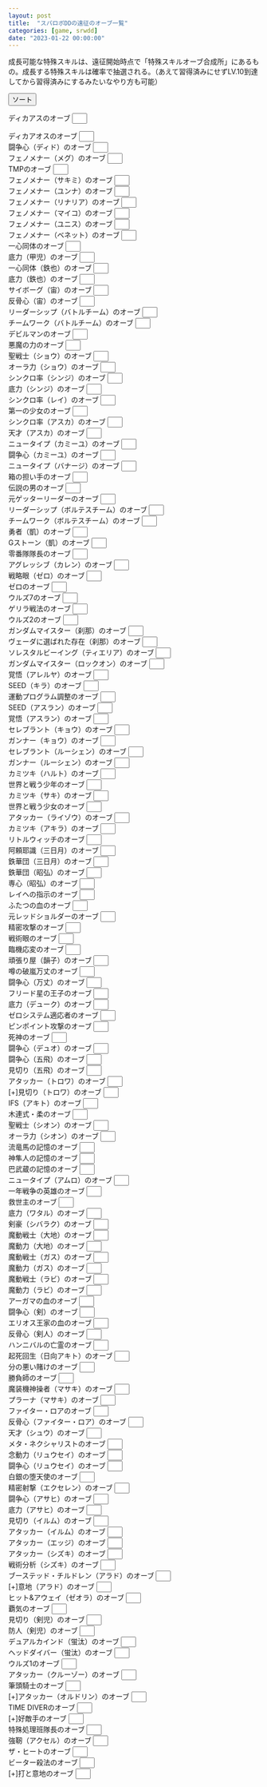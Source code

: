 ```yaml
---
layout: post
title:  "スパロボDDの遠征のオーブ一覧"
categories: [game, srwdd]
date: "2023-01-22 00:00:00"
---
```


成長可能な特殊スキルは、遠征開始時点で「特殊スキルオーブ合成所」にあるもの。成長する特殊スキルは確率で抽選される。（あえて習得済みにせずLV.10到達してから習得済みにするみたいなやり方も可能）

<button id="sort" onclick="sort();">ソート</button>

<div id="list">

<label for="ディカアスのオーブ" title="攻撃力・防御力5%/HP25%減毎">ディカアスのオーブ <input style="padding-left: 16px; width: 30px;" type="number" inputmode="numeric" pattern="^[0-9]+$" id="ディカアスのオーブ"></label><br>

<label for="ディカアオスのオーブ">ディカアオスのオーブ <input style="padding-left: 16px; width: 30px;" type="number" inputmode="numeric" pattern="^[0-9]+$" id="ディカアオスのオーブ"></label><br>
<label for="闘争心（ディド）のオーブ">闘争心（ディド）のオーブ <input style="padding-left: 16px; width: 30px;" type="number" inputmode="numeric" pattern="^[0-9]+$" id="闘争心（ディド）のオーブ"></label><br>
<label for="フェノメナー（メグ）のオーブ">フェノメナー（メグ）のオーブ <input style="padding-left: 16px; width: 30px;" type="number" inputmode="numeric" pattern="^[0-9]+$" id="フェノメナー（メグ）のオーブ"></label><br>
<label for="TMPのオーブ">TMPのオーブ <input style="padding-left: 16px; width: 30px;" type="number" inputmode="numeric" pattern="^[0-9]+$" id="TMPのオーブ"></label><br>
<label for="フェノメナー（サキミ）のオーブ">フェノメナー（サキミ）のオーブ <input style="padding-left: 16px; width: 30px;" type="number" inputmode="numeric" pattern="^[0-9]+$" id="フェノメナー（サキミ）のオーブ"></label><br>
<label for="フェノメナー（ユンナ）のオーブ">フェノメナー（ユンナ）のオーブ <input style="padding-left: 16px; width: 30px;" type="number" inputmode="numeric" pattern="^[0-9]+$" id="フェノメナー（ユンナ）のオーブ"></label><br>
<label for="フェノメナー（リナリア）のオーブ">フェノメナー（リナリア）のオーブ <input style="padding-left: 16px; width: 30px;" type="number" inputmode="numeric" pattern="^[0-9]+$" id="フェノメナー（リナリア）のオーブ"></label><br>
<label for="フェノメナー（マイコ）のオーブ">フェノメナー（マイコ）のオーブ <input style="padding-left: 16px; width: 30px;" type="number" inputmode="numeric" pattern="^[0-9]+$" id="フェノメナー（マイコ）のオーブ"></label><br>
<label for="フェノメナー（ユニス）のオーブ">フェノメナー（ユニス）のオーブ <input style="padding-left: 16px; width: 30px;" type="number" inputmode="numeric" pattern="^[0-9]+$" id="フェノメナー（ユニス）のオーブ"></label><br>
<label for="フェノメナー（ベネット）のオーブ">フェノメナー（ベネット）のオーブ <input style="padding-left: 16px; width: 30px;" type="number" inputmode="numeric" pattern="^[0-9]+$" id="フェノメナー（ベネット）のオーブ"></label><br>
<label for="一心同体のオーブ">一心同体のオーブ <input style="padding-left: 16px; width: 30px;" type="number" inputmode="numeric" pattern="^[0-9]+$" id="一心同体のオーブ"></label><br>
<label for="底力（甲児）のオーブ">底力（甲児）のオーブ <input style="padding-left: 16px; width: 30px;" type="number" inputmode="numeric" pattern="^[0-9]+$" id="底力（甲児）のオーブ"></label><br>
<label for="一心同体（鉄也）のオーブ">一心同体（鉄也）のオーブ <input style="padding-left: 16px; width: 30px;" type="number" inputmode="numeric" pattern="^[0-9]+$" id="一心同体（鉄也）のオーブ"></label><br>
<label for="底力（鉄也）のオーブ">底力（鉄也）のオーブ <input style="padding-left: 16px; width: 30px;" type="number" inputmode="numeric" pattern="^[0-9]+$" id="底力（鉄也）のオーブ"></label><br>
<label for="サイボーグ（宙）のオーブ">サイボーグ（宙）のオーブ <input style="padding-left: 16px; width: 30px;" type="number" inputmode="numeric" pattern="^[0-9]+$" id="サイボーグ（宙）のオーブ"></label><br>
<label for="反骨心（宙）のオーブ">反骨心（宙）のオーブ <input style="padding-left: 16px; width: 30px;" type="number" inputmode="numeric" pattern="^[0-9]+$" id="反骨心（宙）のオーブ"></label><br>
<label for="リーダーシップ（バトルチーム）のオーブ">リーダーシップ（バトルチーム）のオーブ <input style="padding-left: 16px; width: 30px;" type="number" inputmode="numeric" pattern="^[0-9]+$" id="リーダーシップ（バトルチーム）のオーブ"></label><br>
<label for="チームワーク（バトルチーム）のオーブ">チームワーク（バトルチーム）のオーブ <input style="padding-left: 16px; width: 30px;" type="number" inputmode="numeric" pattern="^[0-9]+$" id="チームワーク（バトルチーム）のオーブ"></label><br>
<label for="デビルマンのオーブ">デビルマンのオーブ <input style="padding-left: 16px; width: 30px;" type="number" inputmode="numeric" pattern="^[0-9]+$" id="デビルマンのオーブ"></label><br>
<label for="悪魔の力のオーブ">悪魔の力のオーブ <input style="padding-left: 16px; width: 30px;" type="number" inputmode="numeric" pattern="^[0-9]+$" id="悪魔の力のオーブ"></label><br>
<label for="聖戦士（ショウ）のオーブ">聖戦士（ショウ）のオーブ <input style="padding-left: 16px; width: 30px;" type="number" inputmode="numeric" pattern="^[0-9]+$" id="聖戦士（ショウ）のオーブ"></label><br>
<label for="オーラ力（ショウ）のオーブ">オーラ力（ショウ）のオーブ <input style="padding-left: 16px; width: 30px;" type="number" inputmode="numeric" pattern="^[0-9]+$" id="オーラ力（ショウ）のオーブ"></label><br>
<label for="シンクロ率（シンジ）のオーブ">シンクロ率（シンジ）のオーブ <input style="padding-left: 16px; width: 30px;" type="number" inputmode="numeric" pattern="^[0-9]+$" id="シンクロ率（シンジ）のオーブ"></label><br>
<label for="底力（シンジ）のオーブ">底力（シンジ）のオーブ <input style="padding-left: 16px; width: 30px;" type="number" inputmode="numeric" pattern="^[0-9]+$" id="底力（シンジ）のオーブ"></label><br>
<label for="シンクロ率（レイ）のオーブ">シンクロ率（レイ）のオーブ <input style="padding-left: 16px; width: 30px;" type="number" inputmode="numeric" pattern="^[0-9]+$" id="シンクロ率（レイ）のオーブ"></label><br>
<label for="第一の少女のオーブ">第一の少女のオーブ <input style="padding-left: 16px; width: 30px;" type="number" inputmode="numeric" pattern="^[0-9]+$" id="第一の少女のオーブ"></label><br>
<label for="シンクロ率（アスカ）のオーブ">シンクロ率（アスカ）のオーブ <input style="padding-left: 16px; width: 30px;" type="number" inputmode="numeric" pattern="^[0-9]+$" id="シンクロ率（アスカ）のオーブ"></label><br>
<label for="天才（アスカ）のオーブ">天才（アスカ）のオーブ <input style="padding-left: 16px; width: 30px;" type="number" inputmode="numeric" pattern="^[0-9]+$" id="天才（アスカ）のオーブ"></label><br>
<label for="ニュータイプ（カミーユ）のオーブ">ニュータイプ（カミーユ）のオーブ <input style="padding-left: 16px; width: 30px;" type="number" inputmode="numeric" pattern="^[0-9]+$" id="ニュータイプ（カミーユ）のオーブ"></label><br>
<label for="闘争心（カミーユ）のオーブ">闘争心（カミーユ）のオーブ <input style="padding-left: 16px; width: 30px;" type="number" inputmode="numeric" pattern="^[0-9]+$" id="闘争心（カミーユ）のオーブ"></label><br>
<label for="ニュータイプ（バナージ）のオーブ">ニュータイプ（バナージ）のオーブ <input style="padding-left: 16px; width: 30px;" type="number" inputmode="numeric" pattern="^[0-9]+$" id="ニュータイプ（バナージ）のオーブ"></label><br>
<label for="箱の担い手のオーブ">箱の担い手のオーブ <input style="padding-left: 16px; width: 30px;" type="number" inputmode="numeric" pattern="^[0-9]+$" id="箱の担い手のオーブ"></label><br>
<label for="伝説の男のオーブ">伝説の男のオーブ <input style="padding-left: 16px; width: 30px;" type="number" inputmode="numeric" pattern="^[0-9]+$" id="伝説の男のオーブ"></label><br>
<label for="元ゲッターリーダーのオーブ">元ゲッターリーダーのオーブ <input style="padding-left: 16px; width: 30px;" type="number" inputmode="numeric" pattern="^[0-9]+$" id="元ゲッターリーダーのオーブ"></label><br>
<label for="リーダーシップ（ボルテスチーム）のオーブ">リーダーシップ（ボルテスチーム）のオーブ <input style="padding-left: 16px; width: 30px;" type="number" inputmode="numeric" pattern="^[0-9]+$" id="リーダーシップ（ボルテスチーム）のオーブ"></label><br>
<label for="チームワーク（ボルテスチーム）のオーブ">チームワーク（ボルテスチーム）のオーブ <input style="padding-left: 16px; width: 30px;" type="number" inputmode="numeric" pattern="^[0-9]+$" id="チームワーク（ボルテスチーム）のオーブ"></label><br>
<label for="勇者（凱）のオーブ">勇者（凱）のオーブ <input style="padding-left: 16px; width: 30px;" type="number" inputmode="numeric" pattern="^[0-9]+$" id="勇者（凱）のオーブ"></label><br>
<label for="Gストーン（凱）のオーブ">Gストーン（凱）のオーブ <input style="padding-left: 16px; width: 30px;" type="number" inputmode="numeric" pattern="^[0-9]+$" id="Gストーン（凱）のオーブ"></label><br>
<label for="零番隊隊長のオーブ">零番隊隊長のオーブ <input style="padding-left: 16px; width: 30px;" type="number" inputmode="numeric" pattern="^[0-9]+$" id="零番隊隊長のオーブ"></label><br>
<label for="アグレッシブ（カレン）のオーブ">アグレッシブ（カレン）のオーブ <input style="padding-left: 16px; width: 30px;" type="number" inputmode="numeric" pattern="^[0-9]+$" id="アグレッシブ（カレン）のオーブ"></label><br>
<label for="戦略眼（ゼロ）のオーブ">戦略眼（ゼロ）のオーブ <input style="padding-left: 16px; width: 30px;" type="number" inputmode="numeric" pattern="^[0-9]+$" id="戦略眼（ゼロ）のオーブ"></label><br>
<label for="ゼロのオーブ">ゼロのオーブ <input style="padding-left: 16px; width: 30px;" type="number" inputmode="numeric" pattern="^[0-9]+$" id="ゼロのオーブ"></label><br>
<label for="ウルズ7のオーブ">ウルズ7のオーブ <input style="padding-left: 16px; width: 30px;" type="number" inputmode="numeric" pattern="^[0-9]+$" id="ウルズ7のオーブ"></label><br>
<label for="ゲリラ戦法のオーブ">ゲリラ戦法のオーブ <input style="padding-left: 16px; width: 30px;" type="number" inputmode="numeric" pattern="^[0-9]+$" id="ゲリラ戦法のオーブ"></label><br>
<label for="ウルズ2のオーブ">ウルズ2のオーブ <input style="padding-left: 16px; width: 30px;" type="number" inputmode="numeric" pattern="^[0-9]+$" id="ウルズ2のオーブ"></label><br>
<label for="ガンダムマイスター（刹那）のオーブ">ガンダムマイスター（刹那）のオーブ <input style="padding-left: 16px; width: 30px;" type="number" inputmode="numeric" pattern="^[0-9]+$" id="ガンダムマイスター（刹那）のオーブ"></label><br>
<label for="ヴェーダに選ばれた存在（刹那）のオーブ">ヴェーダに選ばれた存在（刹那）のオーブ <input style="padding-left: 16px; width: 30px;" type="number" inputmode="numeric" pattern="^[0-9]+$" id="ヴェーダに選ばれた存在（刹那）のオーブ"></label><br>
<label for="ソレスタルビーイング（ティエリア）のオーブ">ソレスタルビーイング（ティエリア）のオーブ <input style="padding-left: 16px; width: 30px;" type="number" inputmode="numeric" pattern="^[0-9]+$" id="ソレスタルビーイング（ティエリア）のオーブ"></label><br>
<label for="ガンダムマイスター（ロックオン）のオーブ">ガンダムマイスター（ロックオン）のオーブ <input style="padding-left: 16px; width: 30px;" type="number" inputmode="numeric" pattern="^[0-9]+$" id="ガンダムマイスター（ロックオン）のオーブ"></label><br>
<label for="覚悟（アレルヤ）のオーブ">覚悟（アレルヤ）のオーブ <input style="padding-left: 16px; width: 30px;" type="number" inputmode="numeric" pattern="^[0-9]+$" id="覚悟（アレルヤ）のオーブ"></label><br>
<label for="SEED（キラ）のオーブ">SEED（キラ）のオーブ <input style="padding-left: 16px; width: 30px;" type="number" inputmode="numeric" pattern="^[0-9]+$" id="SEED（キラ）のオーブ"></label><br>
<label for="運動プログラム調整のオーブ">運動プログラム調整のオーブ <input style="padding-left: 16px; width: 30px;" type="number" inputmode="numeric" pattern="^[0-9]+$" id="運動プログラム調整のオーブ"></label><br>
<label for="SEED（アスラン）のオーブ">SEED（アスラン）のオーブ <input style="padding-left: 16px; width: 30px;" type="number" inputmode="numeric" pattern="^[0-9]+$" id="SEED（アスラン）のオーブ"></label><br>
<label for="覚悟（アスラン）のオーブ">覚悟（アスラン）のオーブ <input style="padding-left: 16px; width: 30px;" type="number" inputmode="numeric" pattern="^[0-9]+$" id="覚悟（アスラン）のオーブ"></label><br>
<label for="セレブラント（キョウ）のオーブ">セレブラント（キョウ）のオーブ <input style="padding-left: 16px; width: 30px;" type="number" inputmode="numeric" pattern="^[0-9]+$" id="セレブラント（キョウ）のオーブ"></label><br>
<label for="ガンナー（キョウ）のオーブ">ガンナー（キョウ）のオーブ <input style="padding-left: 16px; width: 30px;" type="number" inputmode="numeric" pattern="^[0-9]+$" id="ガンナー（キョウ）のオーブ"></label><br>
<label for="セレブラント（ルーシェン）のオーブ">セレブラント（ルーシェン）のオーブ <input style="padding-left: 16px; width: 30px;" type="number" inputmode="numeric" pattern="^[0-9]+$" id="セレブラント（ルーシェン）のオーブ"></label><br>
<label for="ガンナー（ルーシェン）のオーブ">ガンナー（ルーシェン）のオーブ <input style="padding-left: 16px; width: 30px;" type="number" inputmode="numeric" pattern="^[0-9]+$" id="ガンナー（ルーシェン）のオーブ"></label><br>
<label for="カミツキ（ハルト）のオーブ">カミツキ（ハルト）のオーブ <input style="padding-left: 16px; width: 30px;" type="number" inputmode="numeric" pattern="^[0-9]+$" id="カミツキ（ハルト）のオーブ"></label><br>
<label for="世界と戦う少年のオーブ">世界と戦う少年のオーブ <input style="padding-left: 16px; width: 30px;" type="number" inputmode="numeric" pattern="^[0-9]+$" id="世界と戦う少年のオーブ"></label><br>
<label for="カミツキ（サキ）のオーブ">カミツキ（サキ）のオーブ <input style="padding-left: 16px; width: 30px;" type="number" inputmode="numeric" pattern="^[0-9]+$" id="カミツキ（サキ）のオーブ"></label><br>
<label for="世界と戦う少女のオーブ">世界と戦う少女のオーブ <input style="padding-left: 16px; width: 30px;" type="number" inputmode="numeric" pattern="^[0-9]+$" id="世界と戦う少女のオーブ"></label><br>
<label for="アタッカー（ライゾウ）のオーブ">アタッカー（ライゾウ）のオーブ <input style="padding-left: 16px; width: 30px;" type="number" inputmode="numeric" pattern="^[0-9]+$" id="アタッカー（ライゾウ）のオーブ"></label><br>
<label for="カミツキ（アキラ）のオーブ">カミツキ（アキラ）のオーブ <input style="padding-left: 16px; width: 30px;" type="number" inputmode="numeric" pattern="^[0-9]+$" id="カミツキ（アキラ）のオーブ"></label><br>
<label for="リトルウィッチのオーブ">リトルウィッチのオーブ <input style="padding-left: 16px; width: 30px;" type="number" inputmode="numeric" pattern="^[0-9]+$" id="リトルウィッチのオーブ"></label><br>
<label for="阿頼耶識（三日月）のオーブ">阿頼耶識（三日月）のオーブ <input style="padding-left: 16px; width: 30px;" type="number" inputmode="numeric" pattern="^[0-9]+$" id="阿頼耶識（三日月）のオーブ"></label><br>
<label for="鉄華団（三日月）のオーブ">鉄華団（三日月）のオーブ <input style="padding-left: 16px; width: 30px;" type="number" inputmode="numeric" pattern="^[0-9]+$" id="鉄華団（三日月）のオーブ"></label><br>
<label for="鉄華団（昭弘）のオーブ">鉄華団（昭弘）のオーブ <input style="padding-left: 16px; width: 30px;" type="number" inputmode="numeric" pattern="^[0-9]+$" id="鉄華団（昭弘）のオーブ"></label><br>
<label for="専心（昭弘）のオーブ">専心（昭弘）のオーブ <input style="padding-left: 16px; width: 30px;" type="number" inputmode="numeric" pattern="^[0-9]+$" id="専心（昭弘）のオーブ"></label><br>
<label for="レイヘの指示のオーブ">レイヘの指示のオーブ <input style="padding-left: 16px; width: 30px;" type="number" inputmode="numeric" pattern="^[0-9]+$" id="レイヘの指示のオーブ"></label><br>
<label for="ふたつの血のオーブ">ふたつの血のオーブ <input style="padding-left: 16px; width: 30px;" type="number" inputmode="numeric" pattern="^[0-9]+$" id="ふたつの血のオーブ"></label><br>
<label for="元レッドショルダーのオーブ">元レッドショルダーのオーブ <input style="padding-left: 16px; width: 30px;" type="number" inputmode="numeric" pattern="^[0-9]+$" id="元レッドショルダーのオーブ"></label><br>
<label for="精密攻撃のオーブ">精密攻撃のオーブ <input style="padding-left: 16px; width: 30px;" type="number" inputmode="numeric" pattern="^[0-9]+$" id="精密攻撃のオーブ"></label><br>
<label for="戦術眼のオーブ">戦術眼のオーブ <input style="padding-left: 16px; width: 30px;" type="number" inputmode="numeric" pattern="^[0-9]+$" id="戦術眼のオーブ"></label><br>
<label for="臨機応変のオーブ">臨機応変のオーブ <input style="padding-left: 16px; width: 30px;" type="number" inputmode="numeric" pattern="^[0-9]+$" id="臨機応変のオーブ"></label><br>
<label for="頑張り屋（韻子）のオーブ">頑張り屋（韻子）のオーブ <input style="padding-left: 16px; width: 30px;" type="number" inputmode="numeric" pattern="^[0-9]+$" id="頑張り屋（韻子）のオーブ"></label><br>
<label for="噂の破嵐万丈のオーブ">噂の破嵐万丈のオーブ <input style="padding-left: 16px; width: 30px;" type="number" inputmode="numeric" pattern="^[0-9]+$" id="噂の破嵐万丈のオーブ"></label><br>
<label for="闘争心（万丈）のオーブ">闘争心（万丈）のオーブ <input style="padding-left: 16px; width: 30px;" type="number" inputmode="numeric" pattern="^[0-9]+$" id="闘争心（万丈）のオーブ"></label><br>
<label for="フリード星の王子のオーブ">フリード星の王子のオーブ <input style="padding-left: 16px; width: 30px;" type="number" inputmode="numeric" pattern="^[0-9]+$" id="フリード星の王子のオーブ"></label><br>
<label for="底力（デューク）のオーブ">底力（デューク）のオーブ <input style="padding-left: 16px; width: 30px;" type="number" inputmode="numeric" pattern="^[0-9]+$" id="底力（デューク）のオーブ"></label><br>
<label for="ゼロシステム適応者のオーブ">ゼロシステム適応者のオーブ <input style="padding-left: 16px; width: 30px;" type="number" inputmode="numeric" pattern="^[0-9]+$" id="ゼロシステム適応者のオーブ"></label><br>
<label for="ピンポイント攻撃のオーブ">ピンポイント攻撃のオーブ <input style="padding-left: 16px; width: 30px;" type="number" inputmode="numeric" pattern="^[0-9]+$" id="ピンポイント攻撃のオーブ"></label><br>
<label for="死神のオーブ">死神のオーブ <input style="padding-left: 16px; width: 30px;" type="number" inputmode="numeric" pattern="^[0-9]+$" id="死神のオーブ"></label><br>
<label for="闘争心（デュオ）のオーブ">闘争心（デュオ）のオーブ <input style="padding-left: 16px; width: 30px;" type="number" inputmode="numeric" pattern="^[0-9]+$" id="闘争心（デュオ）のオーブ"></label><br>
<label for="闘争心（五飛）のオーブ">闘争心（五飛）のオーブ <input style="padding-left: 16px; width: 30px;" type="number" inputmode="numeric" pattern="^[0-9]+$" id="闘争心（五飛）のオーブ"></label><br>
<label for="見切り（五飛）のオーブ">見切り（五飛）のオーブ <input style="padding-left: 16px; width: 30px;" type="number" inputmode="numeric" pattern="^[0-9]+$" id="見切り（五飛）のオーブ"></label><br>
<label for="アタッカー（トロワ）のオーブ">アタッカー（トロワ）のオーブ <input style="padding-left: 16px; width: 30px;" type="number" inputmode="numeric" pattern="^[0-9]+$" id="アタッカー（トロワ）のオーブ"></label><br>
<label for="[+]見切り（トロワ）のオーブ">[+]見切り（トロワ）のオーブ <input style="padding-left: 16px; width: 30px;" type="number" inputmode="numeric" pattern="^[0-9]+$" id="[+]見切り（トロワ）のオーブ"></label><br>
<label for="IFS（アキト）のオーブ">IFS（アキト）のオーブ <input style="padding-left: 16px; width: 30px;" type="number" inputmode="numeric" pattern="^[0-9]+$" id="IFS（アキト）のオーブ"></label><br>
<label for="木連式・柔のオーブ">木連式・柔のオーブ <input style="padding-left: 16px; width: 30px;" type="number" inputmode="numeric" pattern="^[0-9]+$" id="木連式・柔のオーブ"></label><br>
<label for="聖戦士（シオン）のオーブ">聖戦士（シオン）のオーブ <input style="padding-left: 16px; width: 30px;" type="number" inputmode="numeric" pattern="^[0-9]+$" id="聖戦士（シオン）のオーブ"></label><br>
<label for="オーラ力（シオン）のオーブ">オーラ力（シオン）のオーブ <input style="padding-left: 16px; width: 30px;" type="number" inputmode="numeric" pattern="^[0-9]+$" id="オーラ力（シオン）のオーブ"></label><br>
<label for="流竜馬の記憶のオーブ">流竜馬の記憶のオーブ <input style="padding-left: 16px; width: 30px;" type="number" inputmode="numeric" pattern="^[0-9]+$" id="流竜馬の記憶のオーブ"></label><br>
<label for="神隼人の記憶のオーブ">神隼人の記憶のオーブ <input style="padding-left: 16px; width: 30px;" type="number" inputmode="numeric" pattern="^[0-9]+$" id="神隼人の記憶のオーブ"></label><br>
<label for="巴武蔵の記憶のオーブ">巴武蔵の記憶のオーブ <input style="padding-left: 16px; width: 30px;" type="number" inputmode="numeric" pattern="^[0-9]+$" id="巴武蔵の記憶のオーブ"></label><br>
<label for="ニュータイプ（アムロ）のオーブ">ニュータイプ（アムロ）のオーブ <input style="padding-left: 16px; width: 30px;" type="number" inputmode="numeric" pattern="^[0-9]+$" id="ニュータイプ（アムロ）のオーブ"></label><br>
<label for="一年戦争の英雄のオーブ">一年戦争の英雄のオーブ <input style="padding-left: 16px; width: 30px;" type="number" inputmode="numeric" pattern="^[0-9]+$" id="一年戦争の英雄のオーブ"></label><br>
<label for="救世主のオーブ">救世主のオーブ <input style="padding-left: 16px; width: 30px;" type="number" inputmode="numeric" pattern="^[0-9]+$" id="救世主のオーブ"></label><br>
<label for="底力（ワタル）のオーブ">底力（ワタル）のオーブ <input style="padding-left: 16px; width: 30px;" type="number" inputmode="numeric" pattern="^[0-9]+$" id="底力（ワタル）のオーブ"></label><br>
<label for="剣豪（シバラク）のオーブ">剣豪（シバラク）のオーブ <input style="padding-left: 16px; width: 30px;" type="number" inputmode="numeric" pattern="^[0-9]+$" id="剣豪（シバラク）のオーブ"></label><br>
<label for="魔動戦士（大地）のオーブ">魔動戦士（大地）のオーブ <input style="padding-left: 16px; width: 30px;" type="number" inputmode="numeric" pattern="^[0-9]+$" id="魔動戦士（大地）のオーブ"></label><br>
<label for="魔動力（大地）のオーブ">魔動力（大地）のオーブ <input style="padding-left: 16px; width: 30px;" type="number" inputmode="numeric" pattern="^[0-9]+$" id="魔動力（大地）のオーブ"></label><br>
<label for="魔動戦士（ガス）のオーブ">魔動戦士（ガス）のオーブ <input style="padding-left: 16px; width: 30px;" type="number" inputmode="numeric" pattern="^[0-9]+$" id="魔動戦士（ガス）のオーブ"></label><br>
<label for="魔動力（ガス）のオーブ">魔動力（ガス）のオーブ <input style="padding-left: 16px; width: 30px;" type="number" inputmode="numeric" pattern="^[0-9]+$" id="魔動力（ガス）のオーブ"></label><br>
<label for="魔動戦士（ラビ）のオーブ">魔動戦士（ラビ）のオーブ <input style="padding-left: 16px; width: 30px;" type="number" inputmode="numeric" pattern="^[0-9]+$" id="魔動戦士（ラビ）のオーブ"></label><br>
<label for="魔動力（ラビ）のオーブ">魔動力（ラビ）のオーブ <input style="padding-left: 16px; width: 30px;" type="number" inputmode="numeric" pattern="^[0-9]+$" id="魔動力（ラビ）のオーブ"></label><br>
<label for="アーガマの血のオーブ">アーガマの血のオーブ <input style="padding-left: 16px; width: 30px;" type="number" inputmode="numeric" pattern="^[0-9]+$" id="アーガマの血のオーブ"></label><br>
<label for="闘争心（剣）のオーブ">闘争心（剣）のオーブ <input style="padding-left: 16px; width: 30px;" type="number" inputmode="numeric" pattern="^[0-9]+$" id="闘争心（剣）のオーブ"></label><br>
<label for="エリオス王家の血のオーブ">エリオス王家の血のオーブ <input style="padding-left: 16px; width: 30px;" type="number" inputmode="numeric" pattern="^[0-9]+$" id="エリオス王家の血のオーブ"></label><br>
<label for="反骨心（剣人）のオーブ">反骨心（剣人）のオーブ <input style="padding-left: 16px; width: 30px;" type="number" inputmode="numeric" pattern="^[0-9]+$" id="反骨心（剣人）のオーブ"></label><br>
<label for="ハンニバルの亡霊のオーブ">ハンニバルの亡霊のオーブ <input style="padding-left: 16px; width: 30px;" type="number" inputmode="numeric" pattern="^[0-9]+$" id="ハンニバルの亡霊のオーブ"></label><br>
<label for="起死回生（日向アキト）のオーブ">起死回生（日向アキト）のオーブ <input style="padding-left: 16px; width: 30px;" type="number" inputmode="numeric" pattern="^[0-9]+$" id="起死回生（日向アキト）のオーブ"></label><br>
<label for="分の悪い賭けのオーブ">分の悪い賭けのオーブ <input style="padding-left: 16px; width: 30px;" type="number" inputmode="numeric" pattern="^[0-9]+$" id="分の悪い賭けのオーブ"></label><br>
<label for="勝負師のオーブ">勝負師のオーブ <input style="padding-left: 16px; width: 30px;" type="number" inputmode="numeric" pattern="^[0-9]+$" id="勝負師のオーブ"></label><br>
<label for="魔装機神操者（マサキ）のオーブ">魔装機神操者（マサキ）のオーブ <input style="padding-left: 16px; width: 30px;" type="number" inputmode="numeric" pattern="^[0-9]+$" id="魔装機神操者（マサキ）のオーブ"></label><br>
<label for="プラーナ（マサキ）のオーブ">プラーナ（マサキ）のオーブ <input style="padding-left: 16px; width: 30px;" type="number" inputmode="numeric" pattern="^[0-9]+$" id="プラーナ（マサキ）のオーブ"></label><br>
<label for="ファイター・ロアのオーブ">ファイター・ロアのオーブ <input style="padding-left: 16px; width: 30px;" type="number" inputmode="numeric" pattern="^[0-9]+$" id="ファイター・ロアのオーブ"></label><br>
<label for="反骨心（ファイター・ロア）のオーブ">反骨心（ファイター・ロア）のオーブ <input style="padding-left: 16px; width: 30px;" type="number" inputmode="numeric" pattern="^[0-9]+$" id="反骨心（ファイター・ロア）のオーブ"></label><br>
<label for="天才（シュウ）のオーブ">天才（シュウ）のオーブ <input style="padding-left: 16px; width: 30px;" type="number" inputmode="numeric" pattern="^[0-9]+$" id="天才（シュウ）のオーブ"></label><br>
<label for="メタ・ネクシャリストのオーブ">メタ・ネクシャリストのオーブ <input style="padding-left: 16px; width: 30px;" type="number" inputmode="numeric" pattern="^[0-9]+$" id="メタ・ネクシャリストのオーブ"></label><br>
<label for="念動力（リュウセイ）のオーブ">念動力（リュウセイ）のオーブ <input style="padding-left: 16px; width: 30px;" type="number" inputmode="numeric" pattern="^[0-9]+$" id="念動力（リュウセイ）のオーブ"></label><br>
<label for="闘争心（リュウセイ）のオーブ">闘争心（リュウセイ）のオーブ <input style="padding-left: 16px; width: 30px;" type="number" inputmode="numeric" pattern="^[0-9]+$" id="闘争心（リュウセイ）のオーブ"></label><br>
<label for="白銀の堕天使のオーブ">白銀の堕天使のオーブ <input style="padding-left: 16px; width: 30px;" type="number" inputmode="numeric" pattern="^[0-9]+$" id="白銀の堕天使のオーブ"></label><br>
<label for="精密射撃（エクセレン）のオーブ">精密射撃（エクセレン）のオーブ <input style="padding-left: 16px; width: 30px;" type="number" inputmode="numeric" pattern="^[0-9]+$" id="精密射撃（エクセレン）のオーブ"></label><br>
<label for="闘争心（アサヒ）のオーブ">闘争心（アサヒ）のオーブ <input style="padding-left: 16px; width: 30px;" type="number" inputmode="numeric" pattern="^[0-9]+$" id="闘争心（アサヒ）のオーブ"></label><br>
<label for="底力（アサヒ）のオーブ">底力（アサヒ）のオーブ <input style="padding-left: 16px; width: 30px;" type="number" inputmode="numeric" pattern="^[0-9]+$" id="底力（アサヒ）のオーブ"></label><br>
<label for="見切り（イルム）のオーブ">見切り（イルム）のオーブ <input style="padding-left: 16px; width: 30px;" type="number" inputmode="numeric" pattern="^[0-9]+$" id="見切り（イルム）のオーブ"></label><br>
<label for="アタッカー（イルム）のオーブ">アタッカー（イルム）のオーブ <input style="padding-left: 16px; width: 30px;" type="number" inputmode="numeric" pattern="^[0-9]+$" id="アタッカー（イルム）のオーブ"></label><br>
<label for="アタッカー（エッジ）のオーブ">アタッカー（エッジ）のオーブ <input style="padding-left: 16px; width: 30px;" type="number" inputmode="numeric" pattern="^[0-9]+$" id="アタッカー（エッジ）のオーブ"></label><br>
<label for="アタッカー（シズキ）のオーブ">アタッカー（シズキ）のオーブ <input style="padding-left: 16px; width: 30px;" type="number" inputmode="numeric" pattern="^[0-9]+$" id="アタッカー（シズキ）のオーブ"></label><br>
<label for="戦術分析（シズキ）のオーブ">戦術分析（シズキ）のオーブ <input style="padding-left: 16px; width: 30px;" type="number" inputmode="numeric" pattern="^[0-9]+$" id="戦術分析（シズキ）のオーブ"></label><br>
<label for="ブーステッド・チルドレン（アラド）のオーブ">ブーステッド・チルドレン（アラド）のオーブ <input style="padding-left: 16px; width: 30px;" type="number" inputmode="numeric" pattern="^[0-9]+$" id="ブーステッド・チルドレン（アラド）のオーブ"></label><br>
<label for="[+]意地（アラド）のオーブ">[+]意地（アラド）のオーブ <input style="padding-left: 16px; width: 30px;" type="number" inputmode="numeric" pattern="^[0-9]+$" id="[+]意地（アラド）のオーブ"></label><br>
<label for="ヒット&アウェイ（ゼオラ）のオーブ">ヒット&アウェイ（ゼオラ）のオーブ <input style="padding-left: 16px; width: 30px;" type="number" inputmode="numeric" pattern="^[0-9]+$" id="ヒット&アウェイ（ゼオラ）のオーブ"></label><br>
<label for="覇気のオーブ">覇気のオーブ <input style="padding-left: 16px; width: 30px;" type="number" inputmode="numeric" pattern="^[0-9]+$" id="覇気のオーブ"></label><br>
<label for="見切り（剣児）のオーブ">見切り（剣児）のオーブ <input style="padding-left: 16px; width: 30px;" type="number" inputmode="numeric" pattern="^[0-9]+$" id="見切り（剣児）のオーブ"></label><br>
<label for="防人（剣児）のオーブ">防人（剣児）のオーブ <input style="padding-left: 16px; width: 30px;" type="number" inputmode="numeric" pattern="^[0-9]+$" id="防人（剣児）のオーブ"></label><br>
<label for="デュアルカインド（蛍汰）のオーブ">デュアルカインド（蛍汰）のオーブ <input style="padding-left: 16px; width: 30px;" type="number" inputmode="numeric" pattern="^[0-9]+$" id="デュアルカインド（蛍汰）のオーブ"></label><br>
<label for="ヘッドダイバー（蛍汰）のオーブ">ヘッドダイバー（蛍汰）のオーブ <input style="padding-left: 16px; width: 30px;" type="number" inputmode="numeric" pattern="^[0-9]+$" id="ヘッドダイバー（蛍汰）のオーブ"></label><br>
<label for="ウルズ1のオーブ">ウルズ1のオーブ <input style="padding-left: 16px; width: 30px;" type="number" inputmode="numeric" pattern="^[0-9]+$" id="ウルズ1のオーブ"></label><br>
<label for="アタッカー（クルーゾー）のオーブ">アタッカー（クルーゾー）のオーブ <input style="padding-left: 16px; width: 30px;" type="number" inputmode="numeric" pattern="^[0-9]+$" id="アタッカー（クルーゾー）のオーブ"></label><br>
<label for="筆頭騎士のオーブ">筆頭騎士のオーブ <input style="padding-left: 16px; width: 30px;" type="number" inputmode="numeric" pattern="^[0-9]+$" id="筆頭騎士のオーブ"></label><br>
<label for="[+]アタッカー（オルドリン）のオーブ">[+]アタッカー（オルドリン）のオーブ <input style="padding-left: 16px; width: 30px;" type="number" inputmode="numeric" pattern="^[0-9]+$" id="[+]アタッカー（オルドリン）のオーブ"></label><br>
<label for="TIME DIVERのオーブ">TIME DIVERのオーブ <input style="padding-left: 16px; width: 30px;" type="number" inputmode="numeric" pattern="^[0-9]+$" id="TIME DIVERのオーブ"></label><br>
<label for="[+]好敵手のオーブ">[+]好敵手のオーブ <input style="padding-left: 16px; width: 30px;" type="number" inputmode="numeric" pattern="^[0-9]+$" id="[+]好敵手のオーブ"></label><br>
<label for="特殊処理班隊長のオーブ">特殊処理班隊長のオーブ <input style="padding-left: 16px; width: 30px;" type="number" inputmode="numeric" pattern="^[0-9]+$" id="特殊処理班隊長のオーブ"></label><br>
<label for="強靭（アクセル）のオーブ">強靭（アクセル）のオーブ <input style="padding-left: 16px; width: 30px;" type="number" inputmode="numeric" pattern="^[0-9]+$" id="強靭（アクセル）のオーブ"></label><br>
<label for="ザ・ヒートのオーブ">ザ・ヒートのオーブ <input style="padding-left: 16px; width: 30px;" type="number" inputmode="numeric" pattern="^[0-9]+$" id="ザ・ヒートのオーブ"></label><br>
<label for="ビーター殺法のオーブ">ビーター殺法のオーブ <input style="padding-left: 16px; width: 30px;" type="number" inputmode="numeric" pattern="^[0-9]+$" id="ビーター殺法のオーブ"></label><br>
<label for="[+]打と意地のオーブ">[+]打と意地のオーブ <input style="padding-left: 16px; width: 30px;" type="number" inputmode="numeric" pattern="^[0-9]+$" id="[+]打と意地のオーブ"></label><br>

</div>
<script>
const STORAGE_KEY = '2023-01-22-report';
const NUMBER_QUERY = 'article input[type="number"]';
function load() {
  var orbs = JSON.parse(localStorage.getItem(STORAGE_KEY));

  if (orbs && orbs['orbs']) {
    var checked = orbs['orbs'];
    [...document.querySelectorAll(NUMBER_QUERY)].forEach((e) => {
      var status = checked[e.parentElement.innerText];
      if (status) {
        e.value = status;
      }
    });
  }

  [...document.querySelectorAll(NUMBER_QUERY)].forEach((e) => {
    e.addEventListener('change', (event) => {
      save();
    });
  });
}

function save() {
  var checked = {};
  [...document.querySelectorAll(NUMBER_QUERY)].forEach((c) => {
      checked[c.parentElement.innerText] = c.value;
  });
  var orbs = { 'orbs': checked };

  localStorage.setItem(STORAGE_KEY, JSON.stringify(orbs));
}

window.onload = () => {
  load();
}

function sort() {
  var list = document.getElementById('list');
  var array = [...document.querySelectorAll('main label')].map((label) => {
    var value = label.querySelector('input').value;
    if (value === "") {
      value = -1;
    } else {
      value = parseInt(value);
    }
    return { 
      label: label, 
      value: value
    };
  }).sort((a, b) => {
    if (a.value < b.value) {
      return -1
    }
    if (a.value > b.value) {
      return 1;
    }
    return 0;
  });
  while( list.firstChild ){
    list.removeChild( list.firstChild );
  }
  for (var i = 0; i < array.length ; i++) {
    list.appendChild(array[i].label);
    list.appendChild(document.createElement('br'));
  }
}

</script>

